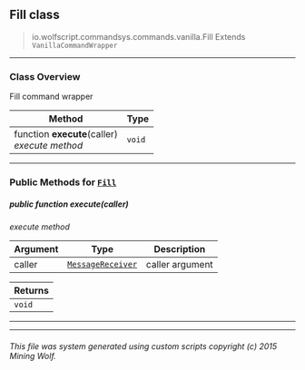 ## Fill __class__

>io.wolfscript.commandsys.commands.vanilla.Fill
>Extends `VanillaCommandWrapper`

---

### Class Overview

Fill command wrapper

Method | Type   
--- | :--- 
 function __execute__(caller) <br> _execute method_ | `void`



---


### Public Methods for [`Fill`](Fill.md)

##### <a id='execute'></a>public  function __execute__(caller)

_execute method_

Argument | Type | Description  
--- | --- | --- 
caller | [`MessageReceiver`](../../../chat/MessageReceiver.md) | caller argument

Returns | 
--- | 
`void` |


---
---


###### This file was system generated using custom scripts copyright (c) 2015 Mining Wolf.
	

